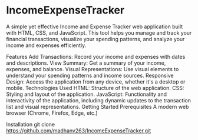 # IncomeExpenseTracker
A simple yet effective Income and Expense Tracker web application built with HTML, CSS, and JavaScript. This tool helps you manage and track your financial transactions, visualize your spending patterns, and analyze your income and expenses efficiently.

Features
Add Transactions: Record your income and expenses with dates and descriptions.
View Summary: Get a summary of your income, expenses, and balance.
Visual Representations: Use visual elements to understand your spending patterns and income sources.
Responsive Design: Access the application from any device, whether it's a desktop or mobile.
Technologies Used
HTML: Structure of the web application.
CSS: Styling and layout of the application.
JavaScript: Functionality and interactivity of the application, including dynamic updates to the transaction list and visual representations.
Getting Started
Prerequisites
A modern web browser (Chrome, Firefox, Edge, etc.)

Installation
git clone https://github.com/madhanv263/IncomeExpenseTracker.git
